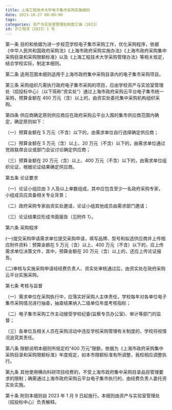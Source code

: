 ```yaml
---
title: 上海工程技术大学电子集市采购实施细则
date: 2023-10-27 00:00:00
tags:
categories: 资产与实验室管理处制度汇编（2023）
id: 沪工程资〔2023〕1 号
---
```


第一条 目的和依据为进一步规范学校电子集市采购工作，优化采购程序，依据《中华人民共和国政府采购法》《上海市政府采购实施办法》《上海市政府采购集中采购目录和采购限额标准》以及《上海工程技术大学采购管理办法》等相关规定，结合学校实际，制定本细则。

第二条 适用范围本细则适用于上海市政府集中采购目录内的电子集市采购项目。

第三条 采购组织凡需执行政府电子集市采购的项目，应由学校资产与实验室管理处（招投标中心）（以下简称“资实处”）通过上海市政府采购云平台电子集市统一采购，预算金额在 400 万元（含）以上的，由资实处委托集中采购机构组织采购。

第四条 供应商确定原则供应商应在政府采购云平台入围的集市供应商范围内确定，确定原则如下：

（一）预算金额在 5 万元（不含）以下的，由需求单位自行选择确定供应商；

（二）预算金额在 5 万元（含）以上、20 万元（不含）以下的，由需求单位通过党政联席会议或部门会议讨论确定供应商；

（三）预算金额在 20 万元（含）以上、400 万元（不含）以下的，由需求单位组织论证，根据论证结果确定供应商。

第五条 论证要求

（一）论证小组应由 3 人及以上单数组成，其中应包含至少一名政府采购专家，小组成员应具备相关专业背景；

（二）政府采购专家由资实处邀请，论证小组其他成员由需求部门邀请；

（三）论证结果应形成书面报告（见附件 1）。

第六条 采购程序

(一)提交采购申请需求单位提交采购申请，填写品牌、型号和拟选供应商并上传相应附件资料：预算金额在 5 万元（含）以上、400 万元（不含）以下的，应上传需求单位决策文件，其中，预算金额在 20 万元（含）以上的，还应上传论证报告。

(二)审核与实施采购申请经经费负责人、资实处审核通过后，由资实处在政府采购云平台实施采购。

第七条 考核与监督

（一）需求单位在采购执行中，应落实好采购人主体责任，学校每年对各单位电子集市采购情况进行抽查，抽查结果纳入二级单位年度考核指标；

（二）电子集市采购工作主动接受学校纪委(监察专员办公室)、审计等部门的监督；

（三）各单位及相关人员在采购活动中违反学校采购管理有关制度的，学校将视情况追究其责任。

第八条 限额说明本细则所规定的“400 万元”限额，依据为《上海市政府采购集中采购目录和采购限额标准》年度规定，如本市限额标准有所调整，我校相应调整执行。

第九条 其他使用横向科研项目经费的，不受上海市政府集中采购目录品目管理要求的限制；确需通过上海市政府采购云平台电子集市执行的，由经费负责人委托资实处实施。

第十条 附则本细则自 2023 年 1 月 9 日起施行。本细则由资产与实验室管理处（招投标中心）负责解释。
